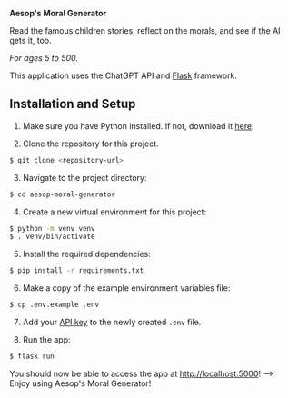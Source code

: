 **Aesop's Moral Generator** 

Read the famous children stories, reflect on the morals, and see if the AI gets it, too. 

*For ages 5 to 500.*

This application uses the ChatGPT API and [Flask](https://flask.palletsprojects.com/en/2.0.x/) framework.

## Installation and Setup

1. Make sure you have Python installed. If not, download it [here](https://www.python.org/downloads/).

2. Clone the repository for this project.

```bash
$ git clone <repository-url>
```
3. Navigate to the project directory:

```bash
$ cd aesop-moral-generator
```
4. Create a new virtual environment for this project:

```bash
$ python -m venv venv
$ . venv/bin/activate
```
5. Install the required dependencies:

```bash
$ pip install -r requirements.txt
```
6. Make a copy of the example environment variables file:

```bash
$ cp .env.example .env
```
7. Add your [API key](https://beta.openai.com/account/api-keys) to the newly created `.env` file.

8. Run the app:

```bash
$ flask run
```

You should now be able to access the app at [http://localhost:5000](http://localhost:5000)!  --> Enjoy using Aesop's Moral Generator!


<!-- # Quickstart 

This is Aesop's Moral Generator app, an simplified version built off the OpenAI API [quickstart tutorial](https://beta.openai.com/docs/quickstart). It uses the [Flask](https://flask.palletsprojects.com/en/2.0.x/) 

## Setup

1. If you don’t have Python installed, [install it from here](https://www.python.org/downloads/).

2. Clone this repository.

3. Navigate into the project directory:

   ```bash
   $ cd openai-quickstart-python
   ```

4. Create a new virtual environment:

   ```bash
   $ python -m venv venv
   $ . venv/bin/activate
   ```

5. Install the requirements:

   ```bash
   $ pip install -r requirements.txt
   ```

6. Make a copy of the example environment variables file:

   ```bash
   $ cp .env.example .env
   ```

7. Add your [API key](https://beta.openai.com/account/api-keys) to the newly created `.env` file.

8. Run the app:

   ```bash
   $ flask run
   ```

You should now be able to access the app at [http://localhost:5000](http://localhost:5000)!  -->
